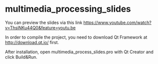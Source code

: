 # multimedia_processing_slides

You can preview the slides via this link https://www.youtube.com/watch?v=ThsiNKu44Q0&feature=youtu.be

In order to compile the project, you need to download Qt Framework at http://download.qt.io/ first.

After installation, open multimedia_process_slides.pro with Qt Creator and click Build&Run.

